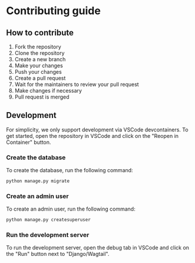 # Contributing guide

## How to contribute

1. Fork the repository
2. Clone the repository
3. Create a new branch
4. Make your changes
5. Push your changes
6. Create a pull request
7. Wait for the maintainers to review your pull request
8. Make changes if necessary
9. Pull request is merged

## Development

For simplicity, we only support development via VSCode devcontainers. To get started, open the repository in VSCode and click on the "Reopen in Container" button.

### Create the database

To create the database, run the following command:

```bash
python manage.py migrate
```

### Create an admin user

To create an admin user, run the following command:

```bash
python manage.py createsuperuser
```

### Run the development server

To run the development server, open the debug tab in VSCode and click on the "Run" button next to "Django/Wagtail".
